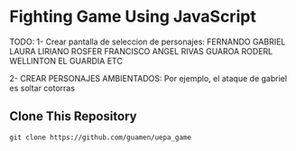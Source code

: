 # Fighting Game Using JavaScript

TODO:
1- Crear pantalla de seleccion de personajes:
FERNANDO
GABRIEL
LAURA LIRIANO
ROSFER
FRANCISCO
ANGEL RIVAS
GUAROA
RODERL
WELLINTON
EL GUARDIA
ETC

2- CREAR PERSONAJES AMBIENTADOS:
Por ejemplo, el ataque de gabriel es soltar cotorras

## Clone This Repository

```
git clone https://github.com/guamen/uepa_game
```
